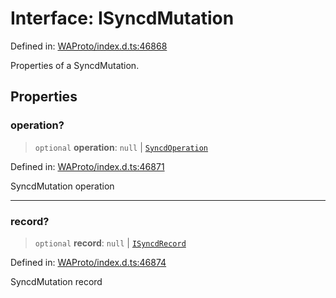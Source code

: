 # Interface: ISyncdMutation

Defined in: [WAProto/index.d.ts:46868](https://github.com/Fokusdotid/Baileys/blob/49e815e65b8f4aea31725e09dcf4815734557e39/WAProto/index.d.ts#L46868)

Properties of a SyncdMutation.

## Properties

### operation?

> `optional` **operation**: `null` \| [`SyncdOperation`](../namespaces/SyncdMutation/enumerations/SyncdOperation.md)

Defined in: [WAProto/index.d.ts:46871](https://github.com/Fokusdotid/Baileys/blob/49e815e65b8f4aea31725e09dcf4815734557e39/WAProto/index.d.ts#L46871)

SyncdMutation operation

***

### record?

> `optional` **record**: `null` \| [`ISyncdRecord`](ISyncdRecord.md)

Defined in: [WAProto/index.d.ts:46874](https://github.com/Fokusdotid/Baileys/blob/49e815e65b8f4aea31725e09dcf4815734557e39/WAProto/index.d.ts#L46874)

SyncdMutation record
